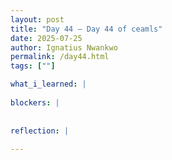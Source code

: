 ```yaml
---
layout: post
title: "Day 44 – Day 44 of ceamls"
date: 2025-07-25
author: Ignatius Nwankwo
permalink: /day44.html
tags: [""]

what_i_learned: |  
  
blockers: |
  
  
reflection: |
  
---
```

  
